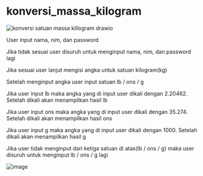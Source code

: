 # konversi_massa_kilogram
![konversi satuan massa killogram drawio](https://github.com/Hisyam-14/konversi_massa_kilogram/assets/109202315/08a9fcca-bc1f-48a1-89dc-3b0afae10036)

User input nama, nim, dan password 

Jika tidak sesuai user disuruh untuk menginput nama, nim, dan password lagi

Jika sesuai user lanjut mengisi angka untuk satuan kilogram(kg)

Setelah menginput angka user input satuan lb / ons / g

Jika user input lb maka angka yang di input user dikali dengan 2.20462. Setelah dikali akan menampilkan hasil lb

Jika user input ons maka angka yang di input user dikali dengan 35.274. Setelah dikali akan menampilkan hasil ons

Jika user input g maka angka yang di input user dikali dengan 1000. Setelah dikali akan menampilkan hasil g

Jika user tidak menginput dari ketiga satuan di atas(lb / ons / g) maka user disuruh untuk menginput lb / ons / g lagi

![image](https://github.com/Hisyam-14/konversi_massa_kilogram/assets/109202315/5347b73c-8499-43e3-b68e-6ec9f56a0266)

